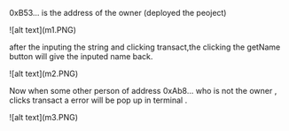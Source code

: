 <p>0xB53... is the address of the owner (deployed the peoject)</p> ![alt text](m1.PNG)
<p>after the inputing the string and clicking transact,the clicking the getName button will give the inputed name back.</p> ![alt text](m2.PNG)
<p>Now when some other person of address 0xAb8... who is not the owner , clicks transact a error will be pop up in terminal .</p> ![alt text](m3.PNG)
